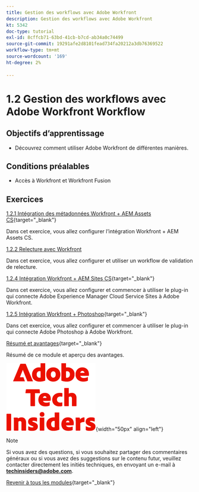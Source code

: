 ```yaml
---
title: Gestion des workflows avec Adobe Workfront
description: Gestion des workflows avec Adobe Workfront
kt: 5342
doc-type: tutorial
exl-id: 8cffcb71-63bd-41cb-b7cd-ab34a0c74499
source-git-commit: 19291afe2d8101fead734fa20212a3db76369522
workflow-type: tm+mt
source-wordcount: '169'
ht-degree: 2%

---
```


# 1.2 Gestion des workflows avec Adobe Workfront Workflow

## Objectifs d’apprentissage

- Découvrez comment utiliser Adobe Workfront de différentes manières.

## Conditions préalables

- Accès à Workfront et Workfront Fusion

## Exercices

[1.2.1 Intégration des métadonnées Workfront + AEM Assets CS](./ex1.md){target="_blank"}

Dans cet exercice, vous allez configurer l’intégration Workfront + AEM Assets CS.

[1.2.2 Relecture avec Workfront](./ex2.md)

Dans cet exercice, vous allez configurer et utiliser un workflow de validation de relecture.

[1.2.4 Intégration Workfront + AEM Sites CS](./ex4.md){target="_blank"}

Dans cet exercice, vous allez configurer et commencer à utiliser le plug-in qui connecte Adobe Experience Manager Cloud Service Sites à Adobe Workfront.

[1.2.5 Intégration Workfront + Photoshop](./ex5.md){target="_blank"}

Dans cet exercice, vous allez configurer et commencer à utiliser le plug-in qui connecte Adobe Photoshop à Adobe Workfront.

[Résumé et avantages](./summary.md){target="_blank"}

Résumé de ce module et aperçu des avantages.

![Insiders de la technologie ](./../../../assets/images/techinsiders.png){width="50px" align="left"}

>[!NOTE]
>
>Si vous avez des questions, si vous souhaitez partager des commentaires généraux ou si vous avez des suggestions sur le contenu futur, veuillez contacter directement les initiés techniques, en envoyant un e-mail à **techinsiders@adobe.com**.

[Revenir à tous les modules](../../../overview.md){target="_blank"}
